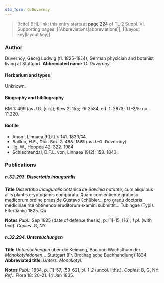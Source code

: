 ```yaml
---
std_form: G.Duvernoy
---
```


> [!cite] BHL link: this entry starts at [page 224](https://www.biodiversitylibrary.org/page/33260212) of TL-2 Suppl. VI.
> Supporting pages: [[Abbreviations|abbreviations]], [[Layout key|layout key]].

### Author

Duvernoy, Georg Ludwig (fl. 1825-1834), German physician and botanist living at Stuttgart. 
**Abbreviated name**: *G. Duvernoy*

#### Herbarium and types

Unknown.

#### Biography and bibliography

BM 1: 499 (as J.G. \[sic\]); Kew 2: 155; PR 2584, ed. 1: 2873; TL-2/5: no. 11.220.

#### Biofile

- Anon., Linnaea 9(Litt.): 141. 1833/34.
- Baillon, H.E., Dict. Bot. 2: 488. 1885 (as J.-G. Duvernoy).
- Ilg, W., Hoppea 42: 322. 1984.
- Schlechtendal, D.F.L. von, Linnaea 19(2): 158. 1843.

### Publications

##### n.32.293. Dissertatio inauguralis

**Title**
*Dissertatio inauguralis* botanica de *Salvinia natante*, cum aliquibus aliis plantis cryptogamis comparata. Quam consentiente gratioso medicorum ordine praeside Gustavo Schübler... pro gradu doctoris medicinae rite obtinendo eruditorum examini submittit... Tubingae (Typis Eifertianis) 1825. Qu.

**Notes**
*Publ*.: Sep 1825 (date of defense thesis), p. \[1\]-15, \[16\], *1 pl*. (with text). *Copies*: G, NY.

##### n.32.294. Untersuchungen

**Title**
*Untersuchungen* über die Keimung, Bau und Wachsthum der *Monokotyledonen*... Stuttgart (Fr. Brodhag'sche Buchhandlung) 1834.
**Abbreviated title**: *Unters. Monokotyl.*

**Notes**
*Publ*.: 1834, p. \[1\]-57, \[59-62\], *pl. 1-2* (uncol. liths.). *Copies*: B, G, NY.
*Ref*.: Flora 18: 20-21. 14 Jan 1835.

